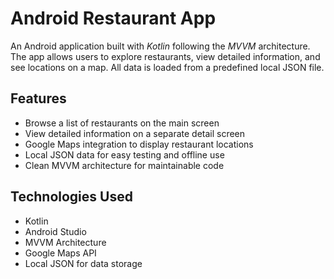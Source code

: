 # Android Restaurant App

An Android application built with *Kotlin* following the *MVVM* architecture. The app allows users to explore restaurants, view detailed information, and see locations on a map. All data is loaded from a predefined local JSON file.

## Features

- Browse a list of restaurants on the main screen
- View detailed information on a separate detail screen
- Google Maps integration to display restaurant locations
- Local JSON data for easy testing and offline use
- Clean MVVM architecture for maintainable code

## Technologies Used

- Kotlin
- Android Studio
- MVVM Architecture
- Google Maps API
- Local JSON for data storage

